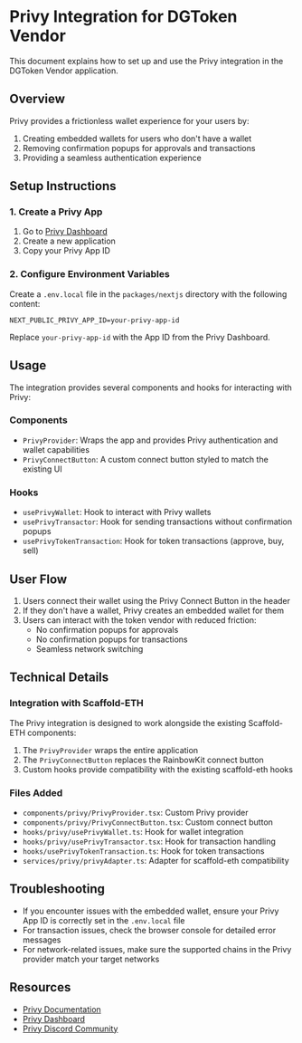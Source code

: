 # Privy Integration for DGToken Vendor

This document explains how to set up and use the Privy integration in the DGToken Vendor application.

## Overview

Privy provides a frictionless wallet experience for your users by:

1. Creating embedded wallets for users who don't have a wallet
2. Removing confirmation popups for approvals and transactions
3. Providing a seamless authentication experience

## Setup Instructions

### 1. Create a Privy App

1. Go to [Privy Dashboard](https://console.privy.io/)
2. Create a new application
3. Copy your Privy App ID

### 2. Configure Environment Variables

Create a `.env.local` file in the `packages/nextjs` directory with the following content:

```
NEXT_PUBLIC_PRIVY_APP_ID=your-privy-app-id
```

Replace `your-privy-app-id` with the App ID from the Privy Dashboard.

## Usage

The integration provides several components and hooks for interacting with Privy:

### Components

- `PrivyProvider`: Wraps the app and provides Privy authentication and wallet capabilities
- `PrivyConnectButton`: A custom connect button styled to match the existing UI

### Hooks

- `usePrivyWallet`: Hook to interact with Privy wallets
- `usePrivyTransactor`: Hook for sending transactions without confirmation popups
- `usePrivyTokenTransaction`: Hook for token transactions (approve, buy, sell)

## User Flow

1. Users connect their wallet using the Privy Connect Button in the header
2. If they don't have a wallet, Privy creates an embedded wallet for them
3. Users can interact with the token vendor with reduced friction:
   - No confirmation popups for approvals
   - No confirmation popups for transactions
   - Seamless network switching

## Technical Details

### Integration with Scaffold-ETH

The Privy integration is designed to work alongside the existing Scaffold-ETH components:

1. The `PrivyProvider` wraps the entire application
2. The `PrivyConnectButton` replaces the RainbowKit connect button
3. Custom hooks provide compatibility with the existing scaffold-eth hooks

### Files Added

- `components/privy/PrivyProvider.tsx`: Custom Privy provider
- `components/privy/PrivyConnectButton.tsx`: Custom connect button
- `hooks/privy/usePrivyWallet.ts`: Hook for wallet integration
- `hooks/privy/usePrivyTransactor.tsx`: Hook for transaction handling
- `hooks/usePrivyTokenTransaction.ts`: Hook for token transactions
- `services/privy/privyAdapter.ts`: Adapter for scaffold-eth compatibility

## Troubleshooting

- If you encounter issues with the embedded wallet, ensure your Privy App ID is correctly set in the `.env.local` file
- For transaction issues, check the browser console for detailed error messages
- For network-related issues, make sure the supported chains in the Privy provider match your target networks

## Resources

- [Privy Documentation](https://docs.privy.io/)
- [Privy Dashboard](https://console.privy.io/)
- [Privy Discord Community](https://discord.gg/privy)
